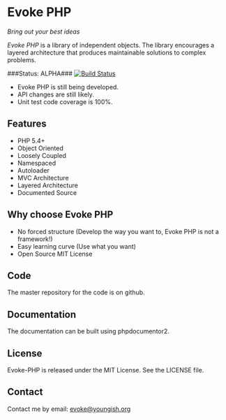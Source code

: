 # Evoke PHP

_Bring out your best ideas_

_Evoke PHP_ is a library of independent objects. The library encourages a
layered architecture that produces maintainable solutions to complex problems.

###Status: ALPHA###
[![Build Status](https://secure.travis-ci.org/Evoke-PHP/Evoke-PHP.png?branch=master)](http://travis-ci.org/Evoke-PHP/Evoke-PHP)

* Evoke PHP is still being developed.
* API changes are still likely.
* Unit test code coverage is 100%.

## Features
* PHP 5.4+
* Object Oriented
* Loosely Coupled
* Namespaced
* Autoloader
* MVC Architecture
* Layered Architecture
* Documented Source

## Why choose Evoke PHP
* No forced structure (Develop the way you want to, Evoke PHP is not a framework!)
* Easy learning curve (Use what you want)
* Open Source MIT License

## Code
The master repository for the code is on github.

## Documentation
The documentation can be built using phpdocumentor2.

## License
Evoke-PHP is released under the MIT License.  See the LICENSE file.

## Contact
Contact me by email: evoke@youngish.org